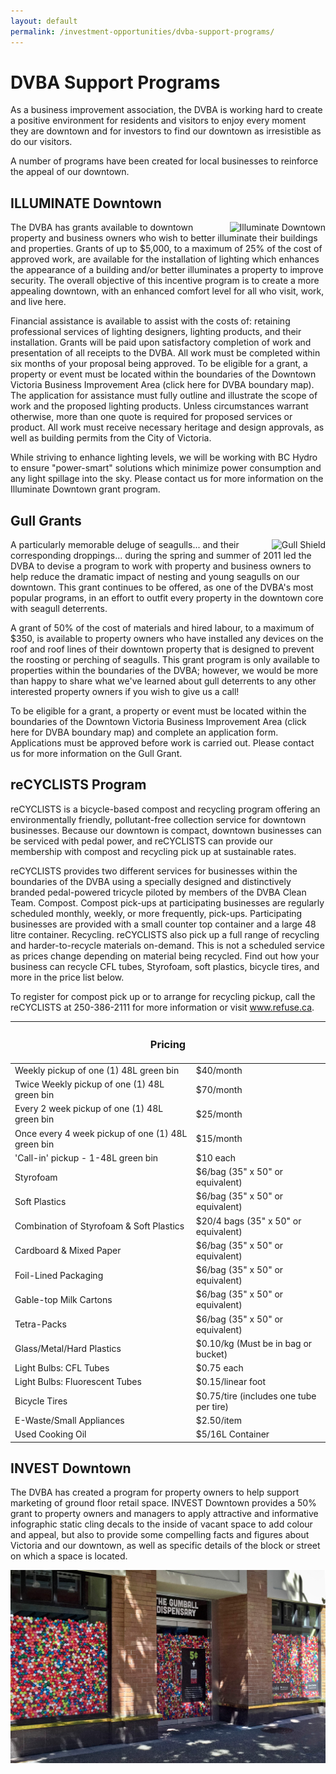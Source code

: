 ```yaml
---
layout: default
permalink: /investment-opportunities/dvba-support-programs/
---
```

# DVBA Support Programs

As a business improvement association, the DVBA is working hard to create a positive environment for residents and visitors to enjoy every moment they are downtown and for investors to find our downtown as irresistible as do our visitors.  

A number of programs have been created for local businesses to reinforce the appeal of our downtown.

## ILLUMINATE Downtown

<img src="http://www.downtownvictoria.ca/sites/default/files/b-carnegie_library_at_an_angle_best.jpg" alt="Illuminate Downtown" style="float:right;">The DVBA has grants available to downtown property and business owners who wish to better illuminate their buildings and properties. Grants of up to $5,000, to a maximum of 25% of the cost of approved work, are available for the installation of lighting which enhances the appearance of a building and/or better illuminates a property to improve security.  The overall objective of this incentive program is to create a more appealing downtown, with an enhanced comfort level for all who visit, work, and live here.

Financial assistance is available to assist with the costs of: retaining professional services of lighting designers, lighting products, and their installation. Grants will be paid upon satisfactory completion of work and presentation of all receipts to the DVBA.  All work must be completed within six months of your proposal being approved. To be eligible for a grant, a property or event must be located within the boundaries of the Downtown Victoria Business Improvement Area (click here for DVBA boundary map). The application for assistance must fully outline and illustrate the scope of work and the proposed lighting products. Unless circumstances warrant otherwise, more than one quote is required for proposed services or product. All work must receive necessary heritage and design approvals, as well as building permits from the City of Victoria.

While striving to enhance lighting levels, we will be working with BC Hydro to ensure "power-smart" solutions which minimize power consumption and any light spillage into the sky. Please contact us for more information on the Illuminate Downtown grant program.

## Gull Grants

<img src="http://www.downtownvictoria.ca/sites/default/files/1563_gull_grant_cardnew_umbrella.jpg" alt="Gull Shield" style="float:right;">A particularly memorable deluge of seagulls... and their corresponding droppings... during the spring and summer of 2011 led the DVBA to devise a program to work with property and business owners to help reduce the dramatic impact of nesting and young seagulls on our downtown. This grant continues to be offered, as one of the DVBA's most popular programs, in an effort to outfit every property in the downtown core with seagull deterrents.

A grant of 50% of the cost of materials and hired labour, to a maximum of $350, is available to property owners who have installed any devices on the roof and roof lines of their downtown property that is designed to prevent the roosting or perching of seagulls. This grant program is only available to properties within the boundaries of the DVBA; however, we would be more than happy to share what we've learned about gull deterrents to any other interested property owners if you wish to give us a call!

To be eligible for a grant, a property or event must be located within the boundaries of the Downtown Victoria Business Improvement Area (click here for DVBA boundary map) and complete an application form. Applications must be approved before work is carried out.  Please contact us for more information on the Gull Grant.

## reCYCLISTS Program

reCYCLISTS is a bicycle-based compost and recycling program offering an environmentally friendly, pollutant-free collection service for downtown businesses. Because our downtown is compact, downtown businesses can be serviced with pedal power, and reCYCLISTS can provide our membership with compost and recycling pick up at sustainable rates.

reCYCLISTS provides two different services for businesses within the boundaries of the DVBA using a specially designed and distinctively branded pedal-powered tricycle piloted by members of the DVBA Clean Team. 
Compost.  Compost pick-ups at participating businesses are regularly scheduled monthly, weekly, or more frequently, pick-ups.  Participating businesses are provided with a small counter top container and a large 48 litre container. 
Recycling.  reCYCLISTS also pick up a full range of recycling and harder-to-recycle materials on-demand.  This is not a scheduled service as prices change depending on material being recycled. Find out how your business can recycle CFL tubes, Styrofoam, soft plastics, bicycle tires, and more in the price list below.

To register for compost pick up or to arrange for recycling pickup, call the reCYCLISTS at 250-386-2111 for more information or visit www.refuse.ca.

<table>
  <thead>
    <tr>
      <th colspan="2" scope="col">
        <h3>Pricing</h3>
      </th>
  </tr>
  </thead>
  <tbody>
    <tr>
      <td>Weekly pickup of one (1) 48L green bin</td>
      <td>$40/month</td>
    </tr>
    <tr>
      <td>Twice Weekly pickup of one (1) 48L green bin</td>
      <td>$70/month</td>
    </tr>
    <tr>
      <td>Every 2 week pickup of one (1) 48L green bin</td>
      <td>$25/month</td>
    </tr>
    <tr>
      <td>Once every 4 week pickup of one (1) 48L green bin</td>
      <td>$15/month</td>
    </tr>
    <tr>
      <td>'Call-in' pickup - 1-48L green bin</td>
      <td>$10 each</td>
    </tr>
    <tr>
      <td>Styrofoam</td>
      <td>$6/bag (35" x 50" or equivalent)</td>
    </tr>
    <tr>
      <td>Soft Plastics</td>
      <td>$6/bag (35" x 50" or equivalent)</td>
    </tr>
    <tr>
      <td>Combination of Styrofoam &amp; Soft Plastics</td>
      <td>$20/4 bags (35" x 50" or equivalent)</td>
    </tr>
    <tr>
      <td>Cardboard &amp; Mixed Paper</td>
      <td>$6/bag (35" x 50" or equivalent)</td>
    </tr>
    <tr>
      <td>Foil-Lined Packaging</td>
      <td>$6/bag (35" x 50" or equivalent)</td>
    </tr>
    <tr>
      <td>Gable-top Milk Cartons</td>
      <td>$6/bag (35" x 50" or equivalent)</td>
    </tr>
    <tr>
      <td>Tetra-Packs</td>
      <td>$6/bag (35" x 50" or equivalent)</td>
    </tr>
    <tr>
      <td>Glass/Metal/Hard Plastics</td>
      <td>$0.10/kg (Must be in bag or bucket)</td>
    </tr>
    <tr>
      <td>Light Bulbs: CFL Tubes</td>
      <td>$0.75 each</td>
    </tr>
    <tr>
      <td>Light Bulbs: Fluorescent Tubes</td>
      <td>$0.15/linear foot</td>
    </tr>
    <tr>
      <td> Bicycle Tires</td>
      <td>$0.75/tire (includes one tube per tire)</td>
    </tr>
    <tr>
      <td>E-Waste/Small Appliances</td>
      <td>$2.50/item</td>
    </tr>
    <tr>
      <td>Used Cooking Oil</td>
      <td>$5/16L Container</td>
    </tr>
  </tbody>
</table>

## INVEST Downtown
The DVBA has created a program for property owners to help support marketing of ground floor retail space.  INVEST Downtown provides a 50% grant to property owners and managers to apply attractive and informative infographic static cling decals to the inside of vacant space to add colour and appeal, but also to provide some compelling facts and figures about Victoria and our downtown, as well as specific details of the block or street on which a space is located.     

<img src="/files/dvba_gumball.jpg" alt="The Gumball Dispensary" />
